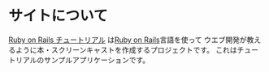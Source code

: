 サイトについて
==========

[Ruby on Rails チュートリアル](http://railstutorial.org/)
は[Ruby on Rails](http://rubyonrails.org/)言語を使って
ウエブ開発が教えるように本・スクリーンキャストを作成するプロジェクトです。
これはチュートリアルのサンプルアプリケーションです。